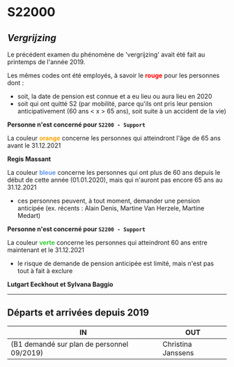 <link rel="stylesheet" href="S2.css">

# S22000

## *Vergrijzing*

Le précédent examen du phénomène de 'vergrijzing' avait été fait au printemps de l'année 2019.

Les mêmes codes ont été employés, à savoir le <font color="red"><b>rouge</b></font> pour les personnes dont : 
* soit, la date de pension est connue et a eu lieu ou aura lieu en 2020
* soit qui ont quitté S2 (par mobilité, parce qu'ils ont pris leur pension anticipativement (60 ans &lt; x &gt; 65 ans), soit suite à un accident de la vie)

<b>Personne n'est concerné pour `S2200 - Support`</b>

La couleur <font color="orange"><b>orange</b></font> concerne les personnes qui atteindront  l'âge de 65 ans avant le 31.12.2021

<b>Regis Massant</b>

La couleur <font color="#6495ed"><b>bleue</b></font> concerne les personnes qui ont plus de 60 ans depuis le début de cette année (01.01.2020), mais qui n'auront pas encore 65 ans au 31.12.2021
* ces personnes peuvent, à tout moment, demander une pension anticipée (ex. récents : Alain Denis, Martine Van Herzele, Martine Medart)

<b>Personne n'est concerné pour `S2200 - Support`</b>

La couleur <font color="limegreen"><b>verte</b></font> concerne les personnes qui atteindront 60 ans entre maintenant et le 31.12.2021
* le risque de demande de pension anticipée est limité, mais n'est pas tout à fait à exclure

<b>Lutgart Eeckhout et Sylvana Baggio</b>

---

## Départs et arrivées depuis 2019

| IN | OUT |
| --- | --- |
| (B1 demandé sur plan de personnel 09/2019) | Christina Janssens |